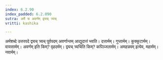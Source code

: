 ```yaml
---
index: 6.2.90
index_padded: 6.2.090
sutra: अर्मे च अवर्णम् द्व्यच् त्र्यच्
vritti: kashika

---
```

अर्मशब्दे उत्तरपदे द्व्यच् त्र्यच् पूर्वपदम् अवर्णान्तम् आद्युदात्तं भवति। दत्तार्मम्। गुप्तार्मम्। कुक्कुटार्मम्। वायसार्मम्। अवर्णम् इति किम्? वृहदर्मम्। द्व्यच् त्र्यचिति किम्? कपिञ्जलार्मम्। अमहन्नवम् इत्येव, महार्मम्। नवार्मम्।